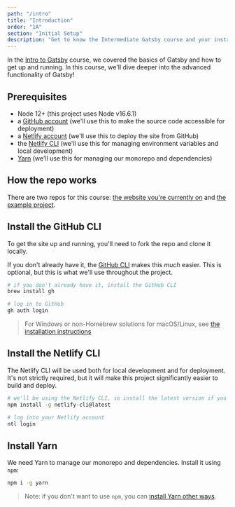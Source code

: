 ```yaml
---
path: "/intro"
title: "Introduction"
order: "1A"
section: "Initial Setup"
description: "Get to know the Intermediate Gatsby course and your instructor, Jason Lengstorf!"
---
```


In the [Intro to Gatsby](https://jason.af/intro-to-gatsby) course, we covered the basics of Gatsby and how to get up and running. In this course, we'll dive deeper into the advanced functionality of Gatsby!

## Prerequisites

- Node 12+ (this project uses Node v16.6.1)
- a [GitHub account](https://github.com/) (we'll use this to make the source code accessible for deployment)
- a [Netlify account](https://app.netlify.com/signup) (we'll use this to deploy the site from GitHub)
- the [Netlify CLI](https://ntl.fyi/cli) (we'll use this for managing environment variables and local development)
- [Yarn](https://yarnpkg.com/en/) (we'll use this for managing our monorepo and dependencies)

## How the repo works

There are two repos for this course: [the website you're currently on][site] and [the example project][project].

[project]: https://github.com/jlengstorf/frontend-masters-intermediate-gatsby-project
[site]: https://github.com/jlengstorf/frontend-masters-intermediate-gatsby

## Install the GitHub CLI

To get the site up and running, you'll need to fork the repo and clone it locally.

If you don't already have it, the [GitHub CLI](https://cli.github.com/) makes this _much_ easier. This is optional, but this is what we'll use throughout the project.

```bash
# if you don't already have it, install the GitHub CLI
brew install gh

# log in to GitHub
gh auth login
```

> For Windows or non-Homebrew solutions for macOS/Linux, see [the installation instructions](https://github.com/cli/cli#installation)

## Install the Netlify CLI

The Netlify CLI will be used both for local development and for deployment. It's not strictly required, but it will make this project significantly easier to build and deploy.

```bash
# we'll be using the Netlify CLI, so install the latest version if you don't have it
npm install -g netlify-cli@latest

# log into your Netlify account
ntl login
```

## Install Yarn

We need Yarn to manage our monorepo and dependencies. Install it using `npm`:

```bash
npm i -g yarn
```

> Note: if you don't want to use `npm`, you can [install Yarn other ways](https://classic.yarnpkg.com/en/docs/install).
